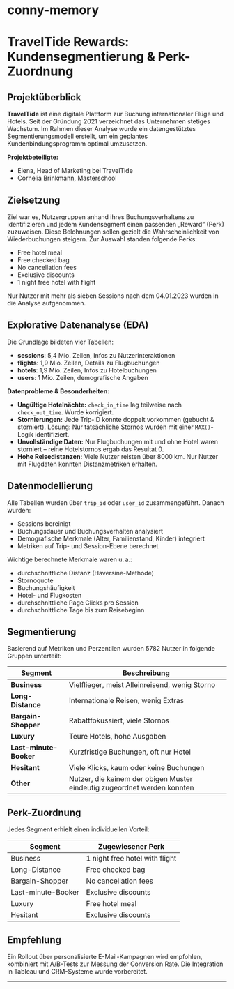 # conny-memory
# TravelTide Rewards: Kundensegmentierung & Perk-Zuordnung

## Projektüberblick

**TravelTide** ist eine digitale Plattform zur Buchung internationaler Flüge und Hotels. Seit der Gründung 2021 verzeichnet das Unternehmen stetiges Wachstum. Im Rahmen dieser Analyse wurde ein datengestütztes Segmentierungsmodell erstellt, um ein geplantes Kundenbindungsprogramm optimal umzusetzen.

**Projektbeteiligte:**
- Elena, Head of Marketing bei TravelTide
- Cornelia Brinkmann, Masterschool

## Zielsetzung

Ziel war es, Nutzergruppen anhand ihres Buchungsverhaltens zu identifizieren und jedem Kundensegment einen passenden „Reward“ (Perk) zuzuweisen. Diese Belohnungen sollen gezielt die Wahrscheinlichkeit von Wiederbuchungen steigern. Zur Auswahl standen folgende Perks:

- Free hotel meal
- Free checked bag
- No cancellation fees
- Exclusive discounts
- 1 night free hotel with flight

Nur Nutzer mit mehr als sieben Sessions nach dem 04.01.2023 wurden in die Analyse aufgenommen.

## Explorative Datenanalyse (EDA)
Die Grundlage bildeten vier Tabellen:
- **sessions**: 5,4 Mio. Zeilen, Infos zu Nutzerinteraktionen
- **flights**: 1,9 Mio. Zeilen, Details zu Flugbuchungen
- **hotels**: 1,9 Mio. Zeilen, Infos zu Hotelbuchungen
- **users**: 1 Mio. Zeilen, demografische Angaben

**Datenprobleme & Besonderheiten:**
- **Ungültige Hotelnächte:** `check_in_time` lag teilweise nach `check_out_time`. Wurde korrigiert.
- **Stornierungen:** Jede Trip-ID konnte doppelt vorkommen (gebucht & storniert). Lösung: Nur tatsächliche Stornos wurden mit einer `MAX()`-Logik identifiziert.
- **Unvollständige Daten:** Nur Flugbuchungen mit und ohne Hotel waren storniert – reine Hotelstornos ergab das Resultat 0.
- **Hohe Reisedistanzen:** Viele Nutzer reisten über 8000 km. Nur Nutzer mit Flugdaten konnten Distanzmetriken erhalten.

## Datenmodellierung

Alle Tabellen wurden über `trip_id` oder `user_id` zusammengeführt. Danach wurden:
- Sessions bereinigt
- Buchungsdauer und Buchungsverhalten analysiert
- Demografische Merkmale (Alter, Familienstand, Kinder) integriert
- Metriken auf Trip- und Session-Ebene berechnet

Wichtige berechnete Merkmale waren u. a.:
- durchschnittliche Distanz (Haversine-Methode)
- Stornoquote
- Buchungshäufigkeit
- Hotel- und Flugkosten
- durchschnittliche Page Clicks pro Session
- durchschnittliche Tage bis zum Reisebeginn

## Segmentierung

Basierend auf Metriken und Perzentilen wurden 5782 Nutzer in folgende Gruppen unterteilt:

| Segment                | Beschreibung                                                                 |
|------------------------|------------------------------------------------------------------------------|
| **Business**           | Vielflieger, meist Alleinreisend, wenig Storno                               |
| **Long-Distance**      | Internationale Reisen, wenig Extras                                          |
| **Bargain-Shopper**    | Rabattfokussiert, viele Stornos                                              |
| **Luxury**             | Teure Hotels, hohe Ausgaben                                                  |
| **Last-minute-Booker** | Kurzfristige Buchungen, oft nur Hotel                                        |
| **Hesitant**           | Viele Klicks, kaum oder keine Buchungen                                      |
| **Other**              | Nutzer, die keinem der obigen Muster eindeutig zugeordnet werden konnten     |

## Perk-Zuordnung

Jedes Segment erhielt einen individuellen Vorteil:

| Segment                | Zugewiesener Perk                         |
|------------------------|-------------------------------------------|
| Business               | 1 night free hotel with flight            |
| Long-Distance          | Free checked bag                          |
| Bargain-Shopper        | No cancellation fees                      |
| Last-minute-Booker     | Exclusive discounts                       |
| Luxury                 | Free hotel meal                           |
| Hesitant               | Exclusive discounts                       |

## Empfehlung

Ein Rollout über personalisierte E-Mail-Kampagnen wird empfohlen, kombiniert mit A/B-Tests zur Messung der Conversion Rate. Die Integration in Tableau und CRM-Systeme wurde vorbereitet.

---
